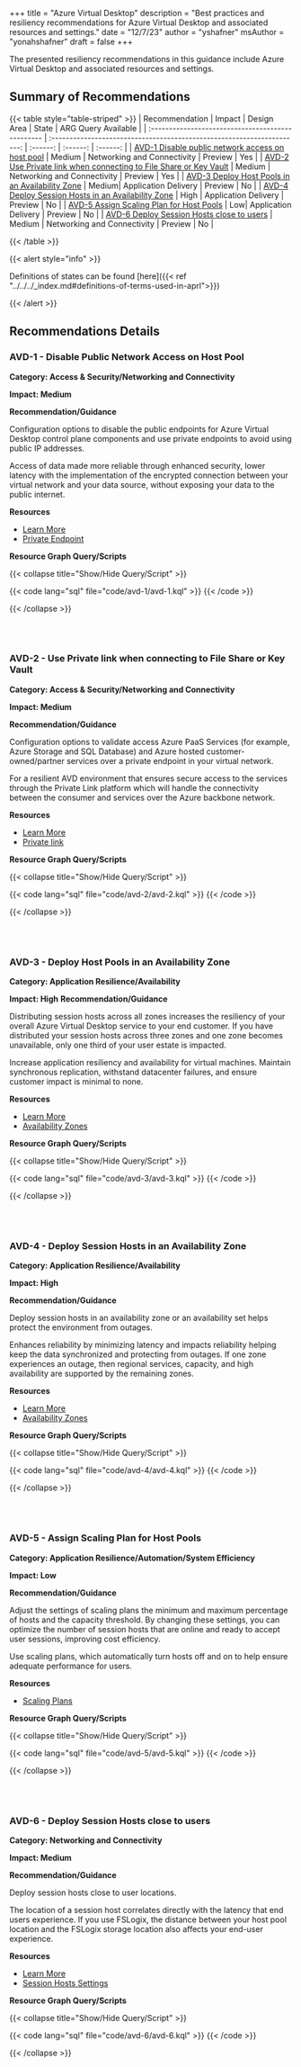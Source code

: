 +++
title = "Azure Virtual Desktop"
description = "Best practices and resiliency recommendations for Azure Virtual Desktop and associated resources and settings."
date = "12/7/23"
author = "yshafner"
msAuthor = "yonahshafner"
draft = false
+++

The presented resiliency recommendations in this guidance include Azure Virtual Desktop and associated resources and settings.

## Summary of Recommendations

{{< table style="table-striped" >}}
|  Recommendation                                   |      Impact         |  Design Area         |  State            | ARG Query Available |
| :------------------------------------------------ | :---------------------------------------------------------------------: | :------:        | :------:          | :------:          |
| [AVD-1 Disable public network access on host pool](#avd-1---disable-public-network-access-on-host-pool)  | Medium       |      Networking and Connectivity | Preview  |      Yes         |
| [AVD-2 Use Private link when connecting to File Share or Key Vault](#avd-2---use-private-link-when-connecting-to-file-share-or-key-vault)    | Medium | Networking and Connectivity |  Preview  |        Yes         |
| [AVD-3 Deploy Host Pools in an Availability Zone](#avd-3---deploy-host-pools-in-an-availability-zone)  | Medium|  Application Delivery | Preview |       No        |
| [AVD-4 Deploy Session Hosts in an Availability Zone](#avd-4---deploy-session-hosts-in-an-availability-zone)  | High |  Application Delivery | Preview |       No        |
| [AVD-5 Assign Scaling Plan for Host Pools](#avd-5---assign-scaling-plan-for-host-pools) | Low|  Application Delivery | Preview |       No       |
| [AVD-6 Deploy Session Hosts close to users](#avd-6---deploy-session-hosts-close-to-users) | Medium |  Networking and Connectivity | Preview |       No        |

{{< /table >}}

{{< alert style="info" >}}

Definitions of states can be found [here]({{< ref "../../../_index.md#definitions-of-terms-used-in-aprl">}})

{{< /alert >}}

## Recommendations Details

### AVD-1 - Disable Public Network Access on Host Pool

**Category: Access & Security/Networking and Connectivity**

**Impact: Medium**

**Recommendation/Guidance**

Configuration options to disable the public endpoints for Azure Virtual Desktop control plane components and use private endpoints to avoid using public IP addresses.

Access of data made more reliable through enhanced security, lower latency with the implementation of the encrypted connection between your virtual network and your data source, without exposing your data to the public internet.

**Resources**

- [Learn More](https://learn.microsoft.com/en-us/azure/well-architected/azure-virtual-desktop/networking#recommendations-3)
- [Private Endpoint](https://learn.microsoft.com/en-us/azure/well-architected/azure-virtual-desktop/networking#private-endpoints-private-link)

**Resource Graph Query/Scripts**

{{< collapse title="Show/Hide Query/Script" >}}

{{< code lang="sql" file="code/avd-1/avd-1.kql" >}} {{< /code >}}

{{< /collapse >}}

<br><br>

### AVD-2 - Use Private link when connecting to File Share or Key Vault

**Category: Access & Security/Networking and Connectivity**

**Impact: Medium**

**Recommendation/Guidance**

Configuration options  to validate access Azure PaaS Services (for example, Azure Storage and SQL Database) and Azure hosted customer-owned/partner services over a private endpoint in your virtual network.

For a resilient AVD environment that ensures secure access to the services through the Private Link platform which will handle the connectivity between the consumer and services over the Azure backbone network.


**Resources**

- [Learn More](https://learn.microsoft.com/en-us/azure/well-architected/azure-virtual-desktop/networking#private-endpoints-private-link)
- [Private link](https://learn.microsoft.com/en-us/azure/well-architected/azure-virtual-desktop/networking#private-endpoints-private-link)

**Resource Graph Query/Scripts**

{{< collapse title="Show/Hide Query/Script" >}}

{{< code lang="sql" file="code/avd-2/avd-2.kql" >}} {{< /code >}}

{{< /collapse >}}

<br><br>

### AVD-3 - Deploy Host Pools in an Availability Zone

**Category: Application Resilience/Availability**

**Impact: High**
**Recommendation/Guidance**

Distributing session hosts across all zones increases the resiliency of your overall Azure Virtual Desktop service to your end customer. If you have distributed your session hosts across three zones and one zone becomes unavailable, only one third of your user estate is impacted.

Increase application resiliency and availability for virtual machines. Maintain synchronous replication, withstand datacenter failures, and ensure customer impact is minimal to none.

**Resources**

- [Learn More](https://techcommunity.microsoft.com/t5/azure-virtual-desktop-blog/announcing-general-availability-of-support-for-azure/ba-p/3636262#:~:text=By%20distributing%20your%20session%20hosts%20across%20all%20zones,one%20third%20of%20your%20user%20estate%20is%20impacted.)
- [Availability Zones](https://learn.microsoft.com/en-us/azure/well-architected/reliability/regions-availability-zones)

**Resource Graph Query/Scripts**

{{< collapse title="Show/Hide Query/Script" >}}

{{< code lang="sql" file="code/avd-3/avd-3.kql" >}} {{< /code >}}

{{< /collapse >}}

<br><br>

### AVD-4 - Deploy Session Hosts in an Availability Zone

**Category: Application Resilience/Availability**

**Impact: High**

**Recommendation/Guidance**

Deploy session hosts in an availability zone or an availability set helps protect the environment from outages.

Enhances reliability by minimizing latency and impacts reliability helping keep the data synchronized and protecting from outages. If one zone experiences an outage, then regional services, capacity, and high availability are supported by the remaining zones.

**Resources**

- [Learn More](https://learn.microsoft.com/en-us/azure/well-architected/azure-virtual-desktop/application-delivery#session-host-settings)
- [Availability Zones](https://learn.microsoft.com/en-us/azure/well-architected/azure-virtual-desktop/application-delivery#session-host-settings)

**Resource Graph Query/Scripts**

{{< collapse title="Show/Hide Query/Script" >}}

{{< code lang="sql" file="code/avd-4/avd-4.kql" >}} {{< /code >}}

{{< /collapse >}}

<br><br>

### AVD-5 - Assign Scaling Plan for Host Pools

**Category: Application Resilience/Automation/System Efficiency**

**Impact: Low**

**Recommendation/Guidance**

Adjust the settings of scaling plans the minimum and maximum percentage of hosts and the capacity threshold. By changing these settings, you can optimize the number of session hosts that are online and ready to accept user sessions, improving cost efficiency.

Use scaling plans, which automatically turn hosts off and on to help ensure adequate performance for users.


**Resources**

- [Scaling Plans](https://learn.microsoft.com/en-us/azure/well-architected/azure-virtual-desktop/application-delivery#scaling-plans)

**Resource Graph Query/Scripts**

{{< collapse title="Show/Hide Query/Script" >}}

{{< code lang="sql" file="code/avd-5/avd-5.kql" >}} {{< /code >}}

{{< /collapse >}}

<br><br>

### AVD-6 - Deploy Session Hosts close to users

**Category: Networking and Connectivity**

**Impact: Medium**

**Recommendation/Guidance**

Deploy session hosts close to user locations.

The location of a session host correlates directly with the latency that end users experience. If you use FSLogix, the distance between your host pool location and the FSLogix storage location also affects your end-user experience.


**Resources**

- [Learn More](https://learn.microsoft.com/en-us/azure/well-architected/azure-virtual-desktop/application-delivery#session-host-settings)
- [Session Hosts Settings](https://learn.microsoft.com/en-us/azure/well-architected/azure-virtual-desktop/application-delivery#session-host-settings)

**Resource Graph Query/Scripts**

{{< collapse title="Show/Hide Query/Script" >}}

{{< code lang="sql" file="code/avd-6/avd-6.kql" >}} {{< /code >}}

{{< /collapse >}}

<br><br>
